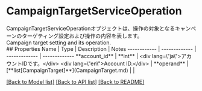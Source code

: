 # CampaignTargetServiceOperation

<div lang=\"ja\">CampaignTargetServiceOperationオブジェクトは、操作の対象となるキャンペーンのターゲティング設定および操作の内容を表します。</div> <div lang=\"en\">Campaign target setting and its operation.</div> 
## Properties
Name | Type | Description | Notes
------------ | ------------- | ------------- | -------------
**account_id** | **int** | &lt;div lang&#x3D;\&quot;ja\&quot;&gt;アカウントIDです。&lt;/div&gt; &lt;div lang&#x3D;\&quot;en\&quot;&gt;Account ID.&lt;/div&gt;  | 
**operand** | [**list[CampaignTarget]**](CampaignTarget.md) |  | 

[[Back to Model list]](../README.md#documentation-for-models) [[Back to API list]](../README.md#documentation-for-api-endpoints) [[Back to README]](../README.md)


